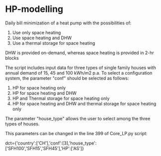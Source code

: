 # HP-modelling
Daily bill minimization of a heat pump with the possibilities of:
1. Use only space heating
2. Use space heating and DHW
3. Use a thermal storage for space heating

DHW is provided on-demand, whereas space heating is provided in 2-hr blocks

The script includes input data for three types of single family houses with annual demand of 15, 45 and 100 kWh/m2 p.a. 
To select a configuration system, the parameter "conf" should be selected as follows:
1. HP for space heating only
2. HP for space heating and DHW
3. HP and Thermal storage for space heating only
4. HP for space heating and DHW and thermal storage for space heating only

The parameter "house_type" allows the user to select among the three types of houses.

This parameters can be changed in the line 399 of Core_LP.py script:

dct={'country':['CH'],'conf':[3],'house_type':['SFH100','SFH15','SFH45'],'HP':['AS']}
